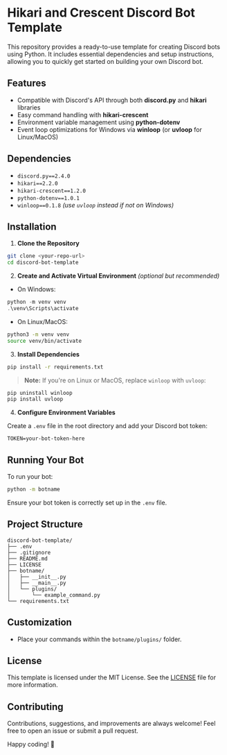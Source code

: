 # Hikari and Crescent Discord Bot Template

This repository provides a ready-to-use template for creating Discord bots using Python. It includes essential dependencies and setup instructions, allowing you to quickly get started on building your own Discord bot.

## Features

- Compatible with Discord's API through both **discord.py** and **hikari** libraries
- Easy command handling with **hikari-crescent**
- Environment variable management using **python-dotenv**
- Event loop optimizations for Windows via **winloop** (or **uvloop** for Linux/MacOS)

## Dependencies

- `discord.py==2.4.0`
- `hikari==2.2.0`
- `hikari-crescent==1.2.0`
- `python-dotenv==1.0.1`
- `winloop==0.1.8` *(use `uvloop` instead if not on Windows)*

## Installation

1. **Clone the Repository**

```bash
git clone <your-repo-url>
cd discord-bot-template
```

2. **Create and Activate Virtual Environment** *(optional but recommended)*

- On Windows:
```powershell
python -m venv venv
.\venv\Scripts\activate
```

- On Linux/MacOS:
```bash
python3 -m venv venv
source venv/bin/activate
```

3. **Install Dependencies**

```bash
pip install -r requirements.txt
```

> **Note:** If you're on Linux or MacOS, replace `winloop` with `uvloop`:

```bash
pip uninstall winloop
pip install uvloop
```

4. **Configure Environment Variables**

Create a `.env` file in the root directory and add your Discord bot token:

```env
TOKEN=your-bot-token-here
```

## Running Your Bot

To run your bot:

```bash
python -m botname
```

Ensure your bot token is correctly set up in the `.env` file.

## Project Structure

```
discord-bot-template/
├── .env
├── .gitignore
├── README.md
├── LICENSE
├── botname/
│   ├── __init__.py
│   ├── __main__.py
│   └── plugins/
│       └── example_command.py
└── requirements.txt
```

## Customization

- Place your commands within the `botname/plugins/` folder.

## License

This template is licensed under the MIT License. See the [LICENSE](LICENSE) file for more information.

## Contributing

Contributions, suggestions, and improvements are always welcome! Feel free to open an issue or submit a pull request.

Happy coding! 🎉


